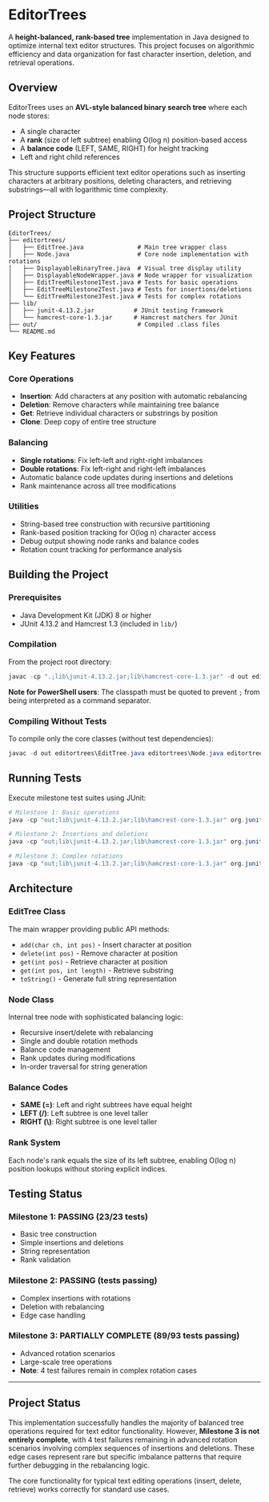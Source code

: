 # EditorTrees

A **height-balanced, rank-based tree** implementation in Java designed to optimize internal text editor structures. This project focuses on algorithmic efficiency and data organization for fast character insertion, deletion, and retrieval operations.

## Overview

EditorTrees uses an **AVL-style balanced binary search tree** where each node stores:
- A single character
- A **rank** (size of left subtree) enabling O(log n) position-based access
- A **balance code** (LEFT, SAME, RIGHT) for height tracking
- Left and right child references

This structure supports efficient text editor operations such as inserting characters at arbitrary positions, deleting characters, and retrieving substrings—all with logarithmic time complexity.

## Project Structure

```
EditorTrees/
├── editortrees/
│   ├── EditTree.java               # Main tree wrapper class
│   ├── Node.java                   # Core node implementation with rotations
│   ├── DisplayableBinaryTree.java  # Visual tree display utility
│   ├── DisplayableNodeWrapper.java # Node wrapper for visualization
│   ├── EditTreeMilestone1Test.java # Tests for basic operations
│   ├── EditTreeMilestone2Test.java # Tests for insertions/deletions
│   └── EditTreeMilestone3Test.java # Tests for complex rotations
├── lib/
│   ├── junit-4.13.2.jar           # JUnit testing framework
│   └── hamcrest-core-1.3.jar      # Hamcrest matchers for JUnit
├── out/                            # Compiled .class files
└── README.md
```

## Key Features

### Core Operations
- **Insertion**: Add characters at any position with automatic rebalancing
- **Deletion**: Remove characters while maintaining tree balance
- **Get**: Retrieve individual characters or substrings by position
- **Clone**: Deep copy of entire tree structure

### Balancing
- **Single rotations**: Fix left-left and right-right imbalances
- **Double rotations**: Fix left-right and right-left imbalances
- Automatic balance code updates during insertions and deletions
- Rank maintenance across all tree modifications

### Utilities
- String-based tree construction with recursive partitioning
- Rank-based position tracking for O(log n) character access
- Debug output showing node ranks and balance codes
- Rotation count tracking for performance analysis

## Building the Project

### Prerequisites
- Java Development Kit (JDK) 8 or higher
- JUnit 4.13.2 and Hamcrest 1.3 (included in `lib/`)

### Compilation

From the project root directory:

```powershell
javac -cp ".;lib\junit-4.13.2.jar;lib\hamcrest-core-1.3.jar" -d out editortrees\*.java
```

**Note for PowerShell users**: The classpath must be quoted to prevent `;` from being interpreted as a command separator.

### Compiling Without Tests

To compile only the core classes (without test dependencies):

```powershell
javac -d out editortrees\EditTree.java editortrees\Node.java editortrees\DisplayableBinaryTree.java editortrees\DisplayableNodeWrapper.java
```

## Running Tests

Execute milestone test suites using JUnit:

```powershell
# Milestone 1: Basic operations
java -cp "out;lib\junit-4.13.2.jar;lib\hamcrest-core-1.3.jar" org.junit.runner.JUnitCore editortrees.EditTreeMilestone1Test

# Milestone 2: Insertions and deletions
java -cp "out;lib\junit-4.13.2.jar;lib\hamcrest-core-1.3.jar" org.junit.runner.JUnitCore editortrees.EditTreeMilestone2Test

# Milestone 3: Complex rotations
java -cp "out;lib\junit-4.13.2.jar;lib\hamcrest-core-1.3.jar" org.junit.runner.JUnitCore editortrees.EditTreeMilestone3Test
```

## Architecture

### EditTree Class
The main wrapper providing public API methods:
- `add(char ch, int pos)` - Insert character at position
- `delete(int pos)` - Remove character at position
- `get(int pos)` - Retrieve character at position
- `get(int pos, int length)` - Retrieve substring
- `toString()` - Generate full string representation

### Node Class
Internal tree node with sophisticated balancing logic:
- Recursive insert/delete with rebalancing
- Single and double rotation methods
- Balance code management
- Rank updates during modifications
- In-order traversal for string generation

### Balance Codes
- **SAME (=)**: Left and right subtrees have equal height
- **LEFT (/)**: Left subtree is one level taller
- **RIGHT (\\)**: Right subtree is one level taller

### Rank System
Each node's rank equals the size of its left subtree, enabling O(log n) position lookups without storing explicit indices.

## Testing Status

### Milestone 1: **PASSING** (23/23 tests)
- Basic tree construction
- Simple insertions and deletions
- String representation
- Rank validation

### Milestone 2: **PASSING** (tests passing)
- Complex insertions with rotations
- Deletion with rebalancing
- Edge case handling

### Milestone 3: **PARTIALLY COMPLETE** (89/93 tests passing)
- Advanced rotation scenarios
- Large-scale tree operations
- **Note**: 4 test failures remain in complex rotation cases

---

## Project Status

This implementation successfully handles the majority of balanced tree operations required for text editor functionality. However, **Milestone 3 is not entirely complete**, with 4 test failures remaining in advanced rotation scenarios involving complex sequences of insertions and deletions. These edge cases represent rare but specific imbalance patterns that require further debugging in the rebalancing logic.

The core functionality for typical text editing operations (insert, delete, retrieve) works correctly for standard use cases.
